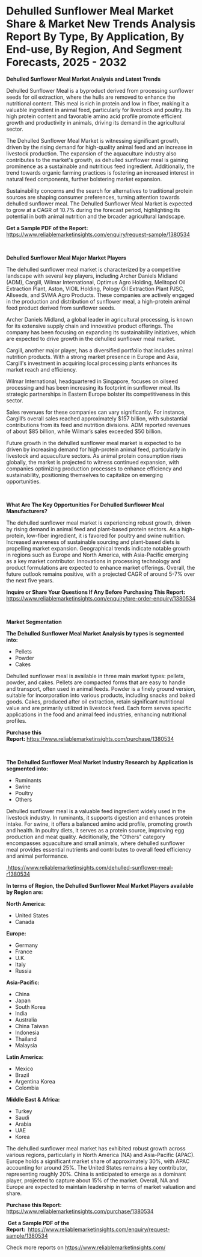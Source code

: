 <p><h1>Dehulled Sunflower Meal Market Share & Market New Trends Analysis Report By Type, By Application, By End-use, By Region, And Segment Forecasts, 2025 - 2032</h1></p><p><strong>Dehulled Sunflower Meal Market Analysis and Latest Trends</strong></p>
<p><p>Dehulled Sunflower Meal is a byproduct derived from processing sunflower seeds for oil extraction, where the hulls are removed to enhance the nutritional content. This meal is rich in protein and low in fiber, making it a valuable ingredient in animal feed, particularly for livestock and poultry. Its high protein content and favorable amino acid profile promote efficient growth and productivity in animals, driving its demand in the agricultural sector.</p><p>The Dehulled Sunflower Meal Market is witnessing significant growth, driven by the rising demand for high-quality animal feed and an increase in livestock production. The expansion of the aquaculture industry also contributes to the market's growth, as dehulled sunflower meal is gaining prominence as a sustainable and nutritious feed ingredient. Additionally, the trend towards organic farming practices is fostering an increased interest in natural feed components, further bolstering market expansion.</p><p>Sustainability concerns and the search for alternatives to traditional protein sources are shaping consumer preferences, turning attention towards dehulled sunflower meal. The Dehulled Sunflower Meal Market is expected to grow at a CAGR of 10.7% during the forecast period, highlighting its potential in both animal nutrition and the broader agricultural landscape.</p></p>
<p><strong>Get a Sample PDF of the Report:&nbsp;</strong> <a href="https://www.reliablemarketinsights.com/enquiry/request-sample/1380534?utm_campaign=2204&utm_medium=2&utm_source=Github&utm_content=ia&utm_term=07042025&utm_id=dehulled-sunflower-meal">https://www.reliablemarketinsights.com/enquiry/request-sample/1380534</a></p>
<p>&nbsp;</p>
<p><strong>Dehulled Sunflower Meal Major Market Players</strong></p>
<p><p>The dehulled sunflower meal market is characterized by a competitive landscape with several key players, including Archer Daniels Midland (ADM), Cargill, Wilmar International, Optimus Agro Holding, Melitopol Oil Extraction Plant, Aston, VIOIL Holding, Pology Oil Extraction Plant PJSC, Allseeds, and SVMA Agro Products. These companies are actively engaged in the production and distribution of sunflower meal, a high-protein animal feed product derived from sunflower seeds.</p><p>Archer Daniels Midland, a global leader in agricultural processing, is known for its extensive supply chain and innovative product offerings. The company has been focusing on expanding its sustainability initiatives, which are expected to drive growth in the dehulled sunflower meal market.</p><p>Cargill, another major player, has a diversified portfolio that includes animal nutrition products. With a strong market presence in Europe and Asia, Cargill's investment in acquiring local processing plants enhances its market reach and efficiency.</p><p>Wilmar International, headquartered in Singapore, focuses on oilseed processing and has been increasing its footprint in sunflower meal. Its strategic partnerships in Eastern Europe bolster its competitiveness in this sector.</p><p>Sales revenues for these companies can vary significantly. For instance, Cargill’s overall sales reached approximately $157 billion, with substantial contributions from its feed and nutrition divisions. ADM reported revenues of about $85 billion, while Wilmar’s sales exceeded $50 billion.</p><p>Future growth in the dehulled sunflower meal market is expected to be driven by increasing demand for high-protein animal feed, particularly in livestock and aquaculture sectors. As animal protein consumption rises globally, the market is projected to witness continued expansion, with companies optimizing production processes to enhance efficiency and sustainability, positioning themselves to capitalize on emerging opportunities.</p></p>
<p>&nbsp;</p>
<p><strong>What Are The Key Opportunities For Dehulled Sunflower Meal Manufacturers?</strong></p>
<p><p>The dehulled sunflower meal market is experiencing robust growth, driven by rising demand in animal feed and plant-based protein sectors. As a high-protein, low-fiber ingredient, it is favored for poultry and swine nutrition. Increased awareness of sustainable sourcing and plant-based diets is propelling market expansion. Geographical trends indicate notable growth in regions such as Europe and North America, with Asia-Pacific emerging as a key market contributor. Innovations in processing technology and product formulations are expected to enhance market offerings. Overall, the future outlook remains positive, with a projected CAGR of around 5-7% over the next five years.</p></p>
<p><strong>Inquire or Share Your Questions If Any Before Purchasing This Report:</strong> <a href="https://www.reliablemarketinsights.com/enquiry/pre-order-enquiry/1380534?utm_campaign=2204&utm_medium=2&utm_source=Github&utm_content=ia&utm_term=07042025&utm_id=dehulled-sunflower-meal">https://www.reliablemarketinsights.com/enquiry/pre-order-enquiry/1380534</a></p>
<p>&nbsp;</p>
<p><strong>Market Segmentation</strong></p>
<p><strong>The Dehulled Sunflower Meal Market Analysis by types is segmented into:</strong></p>
<p><ul><li>Pellets</li><li>Powder</li><li>Cakes</li></ul></p>
<p><p>Dehulled sunflower meal is available in three main market types: pellets, powder, and cakes. Pellets are compacted forms that are easy to handle and transport, often used in animal feeds. Powder is a finely ground version, suitable for incorporation into various products, including snacks and baked goods. Cakes, produced after oil extraction, retain significant nutritional value and are primarily utilized in livestock feed. Each form serves specific applications in the food and animal feed industries, enhancing nutritional profiles.</p></p>
<p><strong>Purchase this Report:&nbsp;</strong><a href="https://www.reliablemarketinsights.com/purchase/1380534?utm_campaign=2204&utm_medium=2&utm_source=Github&utm_content=ia&utm_term=07042025&utm_id=dehulled-sunflower-meal">https://www.reliablemarketinsights.com/purchase/1380534</a></p>
<p>&nbsp;</p>
<p><strong>The Dehulled Sunflower Meal Market Industry Research by Application is segmented into:</strong></p>
<p><ul><li>Ruminants</li><li>Swine</li><li>Poultry</li><li>Others</li></ul></p>
<p><p>Dehulled sunflower meal is a valuable feed ingredient widely used in the livestock industry. In ruminants, it supports digestion and enhances protein intake. For swine, it offers a balanced amino acid profile, promoting growth and health. In poultry diets, it serves as a protein source, improving egg production and meat quality. Additionally, the "Others" category encompasses aquaculture and small animals, where dehulled sunflower meal provides essential nutrients and contributes to overall feed efficiency and animal performance.</p></p>
<p><a href="https://www.reliablemarketinsights.com/dehulled-sunflower-meal-r1380534?utm_campaign=2204&utm_medium=2&utm_source=Github&utm_content=ia&utm_term=07042025&utm_id=dehulled-sunflower-meal">&nbsp;https://www.reliablemarketinsights.com/dehulled-sunflower-meal-r1380534</a></p>
<p><strong>In terms of Region, the Dehulled Sunflower Meal Market Players available by Region are:</strong></p>
<p>
    <p> <strong> North America: </strong>
        <ul>
            <li>United States</li>
            <li>Canada</li>
        </ul>
        </p> 
    <p> <strong> Europe: </strong>
        <ul>
            <li>Germany</li>
            <li>France</li>
            <li>U.K.</li>
            <li>Italy</li>
            <li>Russia</li>
        </ul>
        </p> 
    <p> <strong> Asia-Pacific: </strong>
        <ul>
            <li>China</li>
            <li>Japan</li>
            <li>South Korea</li>
            <li>India</li>
            <li>Australia</li>
            <li>China Taiwan</li>
            <li>Indonesia</li>
            <li>Thailand</li>
            <li>Malaysia</li>
        </ul>
        </p> 
    <p> <strong> Latin America: </strong>
        <ul>
            <li>Mexico</li>
            <li>Brazil</li>
            <li>Argentina Korea</li>
            <li>Colombia</li>
        </ul>
        </p> 
    <p> <strong> Middle East & Africa: </strong>
        <ul>
            <li>Turkey</li>
            <li>Saudi</li>
            <li>Arabia</li>
            <li>UAE</li>
            <li>Korea</li>
        </ul>
    </p>
    </p>
<p><p>The dehulled sunflower meal market has exhibited robust growth across various regions, particularly in North America (NA) and Asia-Pacific (APAC). Europe holds a significant market share of approximately 30%, with APAC accounting for around 25%. The United States remains a key contributor, representing roughly 20%. China is anticipated to emerge as a dominant player, projected to capture about 15% of the market. Overall, NA and Europe are expected to maintain leadership in terms of market valuation and share.</p></p>
<p><strong>Purchase this Report: </strong><a href="https://www.reliablemarketinsights.com/purchase/1380534?utm_campaign=2204&utm_medium=2&utm_source=Github&utm_content=ia&utm_term=07042025&utm_id=dehulled-sunflower-meal">https://www.reliablemarketinsights.com/purchase/1380534</a></p>
<p>&nbsp;<strong>Get a Sample PDF of the Report:&nbsp;&nbsp;</strong><a href="https://www.reliablemarketinsights.com/enquiry/request-sample/1380534?utm_campaign=2204&utm_medium=2&utm_source=Github&utm_content=ia&utm_term=07042025&utm_id=dehulled-sunflower-meal">https://www.reliablemarketinsights.com/enquiry/request-sample/1380534</a></p>
<p><strong></strong></p>
<p>Check more reports on <a href="https://www.reliablemarketinsights.com/?utm_campaign=2204&utm_medium=2&utm_source=Github&utm_content=ia&utm_term=07042025&utm_id=dehulled-sunflower-meal">https://www.reliablemarketinsights.com/</a></p>